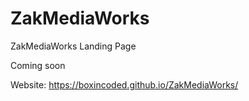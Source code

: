 # ZakMediaWorks

ZakMediaWorks Landing Page

Coming soon

Website:
https://boxincoded.github.io/ZakMediaWorks/

